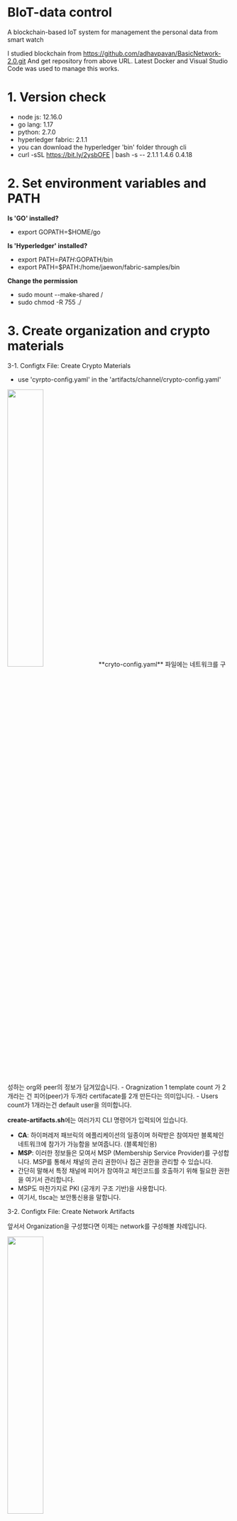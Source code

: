 # BIoT-data control
A blockchain-based IoT system for management the personal data from smart watch

I studied blockchain from https://github.com/adhavpavan/BasicNetwork-2.0.git
And get repository from above URL.
Latest Docker and Visual Studio Code was used to manage this works.


# 1. Version check

- node js: 12.16.0
- go lang: 1.17
- python: 2.7.0
- hyperledger fabric: 2.1.1
- you can download the hyperledger 'bin' folder through cli
- curl -sSL https://bit.ly/2ysbOFE | bash -s -- 2.1.1 1.4.6 0.4.18

# 2. Set environment variables and PATH
**Is 'GO' installed?**
- export GOPATH=$HOME/go


**Is 'Hyperledger' installed?**
- export PATH=$PATH:$GOPATH/bin
- export PATH=$PATH:/home/jaewon/fabric-samples/bin

**Change the permission**
- sudo mount --make-shared /
- sudo chmod -R 755 ./

# 3. Create organization and crypto materials
3-1.  Configtx File: Create Crypto Materials

- use 'cyrpto-config.yaml' in the 'artifacts/channel/crypto-config.yaml'
<img src="https://user-images.githubusercontent.com/96426723/146774752-d1bd0613-572a-4be2-85e6-36759a211f64.png" width="40%">
**cryto-config.yaml** 파일에는 네트워크를 구성하는 org와 peer의 정보가 담겨있습니다.
- Oragnization 1  template count 가 2개라는 건 피어(peer)가 두개라 certifacate를 2개 만든다는 의미입니다.
- Users count가 1개라는건 default user을 의미합니다.

**create-artifacts.sh**에는 여러가지 CLI 명령어가 입력되어 있습니다.
- **CA**: 하이퍼레저 패브릭의 에플리케이션의 일종이며 허락받은 참여자만 블록체인 네트워크에 참가가 가능함을 보여줍니다. (블록체인용)
- **MSP**: 이러한 정보들은 모여서 MSP (Membership Service Provider)를 구성합니다. MSP를 통해서 채널의 관리 권한이나 접근 권한을 관리할 수 있습니다.
- 간단히 말해서 특정 채널에 피어가 참여하고 체인코드를 호출하기 위해 필요한 권한을 여기서 관리합니다.
- MSP도 마찬가지로 PKI (공개키 구조 기반)을 사용합니다.
- 여기서, tlsca는 보안통신용을 말합니다.

3-2. Configtx File: Create Network Artifacts

앞서서 Organization을 구성했다면 이제는 network를 구성해볼 차례입니다.

<img src="https://user-images.githubusercontent.com/96426723/146775513-70c16d1f-39f1-4bd4-b601-6b948eeb9461.png" width="40%">

여기서는 genesisblock과 같은 네트워킹 요소를 설정할 수 있습니다.

**Oragnization 설정**
- Oraganization은 crypto-config 파일에서 2개의 organization을 만들었기 때문에 "OrdererOrg", "Org1", "Org2" 로 구성되어있습니다.
- Name: 오더러org의 이름을 적어주면 됩니다.
- ID: 여기서는 오더러 MSP 불러올 때의 ID를 의미합니다.
- MSPDir: crypto-config 파일에서 생성된 orderer 의 MSP 폴더 위치를 적어줍니다.
- Policies: policies에는 종류가 2가지 있습니다. (공식홈페이지를 참고합시다.)

create-artifacts.sh 파일에는 OrdererGenesis와 BasicChannel을 만들 수 있는 cli 명령어가 있습니다.

두 명령어를 각각 치면 폴더에 genesis.block 파일과 mychannel. Tx 트랜잭션 파일 그리고 OrgMSPanchors.tx 파일이 생기는걸 확인할 수 있습니다.

permission denied error가 뜬다면, "chmod -R 0755 /home/bin/configtxgen" 명령어를 입력합시다.

<img src="https://user-images.githubusercontent.com/96426723/146776081-fc191725-e14e-4414-936f-6eb8677bddb7.png" width="80%">

# 4. Network Up
저는 hyperledger fabric 2.1.1을 사용했습니다.

**ca-orgs1**
docker compose에는 앞서서 설정한 두개 organization과 organization에 해당하는 2개의 peer 정보 그리고 각각의 peer에 해당하는 4개의 couchdb를 장착하였습니다.


**orderer.example.com**
오더러를 보면 volumes에서 우리는 이미 생성한 genesis 블록이 있기 때문에 이를 마운팅해주기 위해 다음과 같이 적어줍니다.

<img src="https://user-images.githubusercontent.com/96426723/146777119-1b3d307e-7816-4b1e-8bfc-9d5f01a745e4.png" width="80%">

orderer_operations_listenaddress가 설정되어있지만 이는 크게 중요하지 중요하지 않다고 합니다.

<img src="https://user-images.githubusercontent.com/96426723/146777207-0e88b197-31e9-404b-8a84-c4d4f5820a98.png" width="50%">

7050포트는 orderer가 작동되는 곳이며 8443 포트는 listenport가 작동하는 곳입니다.

**couchdb0**
environment 변수는 아직 공백으로 두고 port는 5984로 열며 network는 같은 네트워크에서 작동하도록 합니다.

<img src="https://user-images.githubusercontent.com/96426723/146777325-5bd7e2c1-c53a-4f9b-b145-8ef1c85d2765.png" width="30%">

couchDB는 피어별로 포트만 다르게 해서 설정해줍니다. 6984:5984 , 7984:5984, 8984:5984

**peer0.org1.example.com**
base yaml에 적혀있는 환경변수와 연결시켜 줍니다.

<img src="https://user-images.githubusercontent.com/96426723/146777433-1a58bfe4-3dae-4d62-a484-1c7b4480909e.png" width="40%">

volumes은 기존에 있는 폴더를 연결해주도록 합니다.

<img src="https://user-images.githubusercontent.com/96426723/146777488-9880de25-b156-4b96-b608-09fd412f0f5f.png" width="80%">


**network up!**
터미널에서 docker-compose.yaml있는 폴더로 가서 네트워크를 실행해보도록 합니다.
$ docker-compose up -d

<img src="https://user-images.githubusercontent.com/96426723/146777535-98c7307f-a443-4657-a93e-82213793b2ca.png" width="20%">

PORTS와 NAMES를 확인해봅니다.
$ docker ps

<img src="https://user-images.githubusercontent.com/96426723/146777616-1608883b-1298-46df-a6a1-4df0461d701b.png" width="100%">

* 에러처리
Error response from daemon: path /home/jaewon/BasicNetwork-2.0/artifacts/channel is mounted on / but it is not a shared mount.
$ sudo mount --make-shared /
